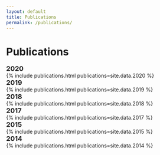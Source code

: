 ```yaml
---
layout: default
title: Publications
permalink: /publications/
---
```


<h1>Publications</h1>

<div class="wrapper-header">
  <font size="4"><b>2020</b></font>
</div>
{% include publications.html publications=site.data.2020 %}

<div class="wrapper-header">
  <font size="4"><b>2019</b></font>
</div>
{% include publications.html publications=site.data.2019 %}

<div class="wrapper-header">
  <font size="4"><b>2018</b></font>
</div>
{% include publications.html publications=site.data.2018 %}

<div class="wrapper-header">
  <font size="4"><b>2017</b></font>
</div>
{% include publications.html publications=site.data.2017 %}

<div class="wrapper-header">
  <font size="4"><b>2015</b></font>
</div>
{% include publications.html publications=site.data.2015 %}

<div class="wrapper-header">
  <font size="4"><b>2014</b></font>
</div>
{% include publications.html publications=site.data.2014 %}
